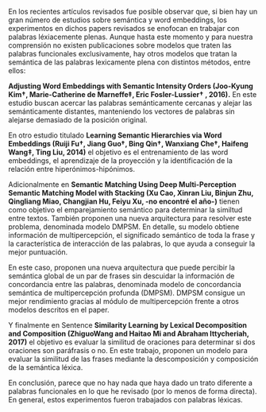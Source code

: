 En los recientes artículos revisados fue posible observar que, si bien hay un gran número de estudios sobre semántica y word embeddings, 
los experimentos en dichos papers revisados se enofocan en trabajar con palabras léxiacemente plenas.
Aunque hasta este momento y para nuestra comprensión no existen publicaciones sobre modelos que traten las palabras funcionales exclusivamente,
hay otros modelos que tratan la semántica de las palabras lexicamente plena con distintos métodos, entre ellos:

**Adjusting Word Embeddings with Semantic Intensity Orders (Joo-Kyung Kim†, Marie-Catherine de Marneffe‡, Eric Fosler-Lussier† , 2016).**
En este estudio buscan acercar las palabras semánticamente cercanas y alejar las semánticamente distantes, manteniendo los
vectores de palabras sin alejarse demasiado de la posición original. 

En otro estudio titulado **Learning Semantic Hierarchies via Word Embeddings (Ruiji Fu†, Jiang Guo†, Bing Qin†, Wanxiang Che†, Haifeng Wang‡, Ting Liu, 2014)** 
el objetivo es el entrenamiento de las word embeddings, el aprendizaje de la proyección y la identificación de la relación entre hiperónimos-hipónimos.

Adicionalmente en **Semantic Matching Using Deep Multi-Perception Semantic Matching Model with Stacking (Xu Cao, Xinran Liu, Binjun Zhu, Qingliang Miao,
Changjian Hu, Feiyu Xu, -no encontré el año-)** tienen como objetivo el emparejamiento semántico para determinar la similtud entre textos.
También proponen una nueva arquitectura para resolver este problema, denominada modelo DMPSM. En detalle, su modelo obtiene información de multipercepción,
el significado semántico de toda la frase y la característica de interacción de las palabras, lo que ayuda a conseguir la mejor puntuación.

En este caso, proponen una nueva arquitectura que puede percibir la semántica global de un par de frases sin descuidar la información de concordancia entre las palabras, denominada modelo de concordancia semántica de multipercepción profunda (DMPSM). DMPSM consigue un mejor rendimiento gracias al módulo de multipercepción frente a otros modelos descritos en el paper. 


Y finalmente en Sentence **Similarity Learning by Lexical Decomposition and Composition (ZhiguoWang and Haitao Mi and Abraham Ittycheriah, 2017)**
el objetivo es evaluar la similitud de oraciones para determinar si dos oraciones son paráfrasis o no.
En este trabajo, proponen un modelo para evaluar la similitud de las frases mediante la descomposición y composición de la semántica léxica.

En conclusión, parece que no hay nada que haya dado un trato diferente a palabras funcionales en lo que he revisado (por lo menos de forma directa).
En general, estos experimentos fueron trabajados con palabras léxicas. 





